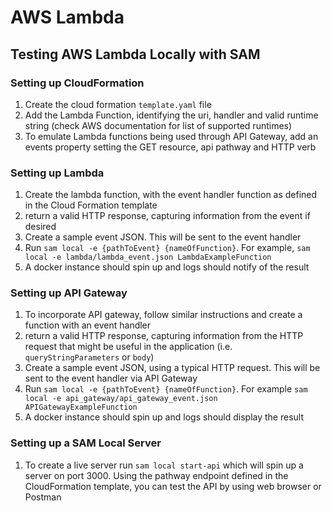 # AWS Lambda

## Testing AWS Lambda Locally with SAM

### Setting up CloudFormation

1. Create the cloud formation `template.yaml` file
2. Add the Lambda Function, identifying the uri, handler and valid runtime string (check AWS documentation for list of supported runtimes)
3. To emulate Lambda functions being used through API Gateway, add an events property setting the GET resource, api pathway and HTTP verb

### Setting up Lambda

1. Create the lambda function, with the event handler function as defined in the Cloud Formation template
2. return a valid HTTP response, capturing information from the event if desired
3. Create a sample event JSON. This will be sent to the event handler
4. Run `sam local -e {pathToEvent} {nameOfFunction}`. For example, `sam local -e lambda/lambda_event.json LambdaExampleFunction`
5. A docker instance should spin up and logs should notify of the result

### Setting up API Gateway

1. To incorporate API gateway, follow similar instructions and create a function with an event handler
2. return a valid HTTP response, capturing information from the HTTP request that might be useful in the application (i.e. `queryStringParameters` or `body`)
3. Create a sample event JSON, using a typical HTTP request. This will be sent to the event handler via API Gateway
4. Run `sam local -e {pathToEvent} {nameOfFunction}`. For example `sam local -e api_gateway/api_gateway_event.json APIGatewayExampleFunction`
5. A docker instance should spin up and logs should display the result

### Setting up a SAM Local Server

1. To create a live server run `sam local start-api` which will spin up a server on port 3000. Using the pathway endpoint defined in the CloudFormation template, you can test the API by using web browser or Postman
